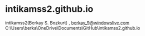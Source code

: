 # intikamss2.github.io
intikamss2(Berkay S. Bozkurt) , berkay_9@windowslive.com
C:\Users\berka\OneDrive\Documents\GitHub\intikamss2.github.io
